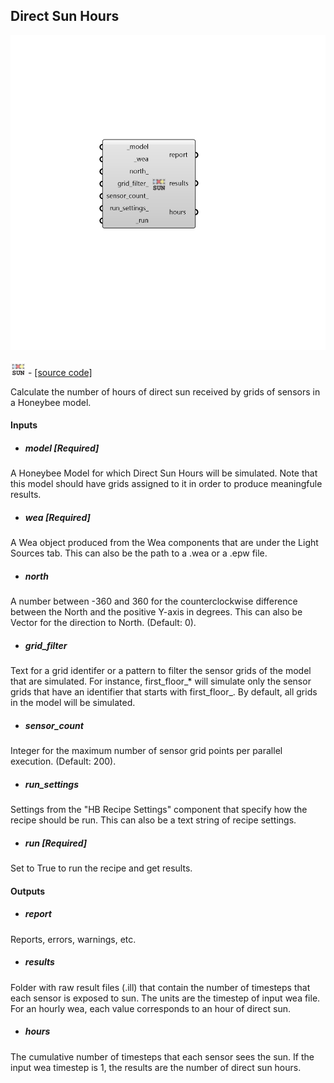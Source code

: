 ## Direct Sun Hours

![](../../images/components/Direct_Sun_Hours.png)

![](../../images/icons/Direct_Sun_Hours.png) - [[source code]](https://github.com/ladybug-tools/honeybee-grasshopper-radiance/blob/master/honeybee_grasshopper_radiance/src//HB%20Direct%20Sun%20Hours.py)


Calculate the number of hours of direct sun received by grids of sensors in a Honeybee model. 



#### Inputs
* ##### model [Required]
A Honeybee Model for which Direct Sun Hours will be simulated. Note that this model should have grids assigned to it in order to produce meaningfule results. 
* ##### wea [Required]
A Wea object produced from the Wea components that are under the Light Sources tab. This can also be the path to a .wea or a .epw file. 
* ##### north 
A number between -360 and 360 for the counterclockwise difference between the North and the positive Y-axis in degrees. This can also be Vector for the direction to North. (Default: 0). 
* ##### grid_filter 
Text for a grid identifer or a pattern to filter the sensor grids of the model that are simulated. For instance, first_floor_* will simulate only the sensor grids that have an identifier that starts with first_floor_. By default, all grids in the model will be simulated. 
* ##### sensor_count 
Integer for the maximum number of sensor grid points per parallel execution. (Default: 200). 
* ##### run_settings 
Settings from the "HB Recipe Settings" component that specify how the recipe should be run. This can also be a text string of recipe settings. 
* ##### run [Required]
Set to True to run the recipe and get results. 

#### Outputs
* ##### report
Reports, errors, warnings, etc. 
* ##### results
Folder with raw result files (.ill) that contain the number of timesteps that each sensor is exposed to sun. The units are the timestep of input wea file. For an hourly wea, each value corresponds to an hour of direct sun. 
* ##### hours
The cumulative number of timesteps that each sensor sees the sun. If the input wea timestep is 1, the results are the number of direct sun hours. 
